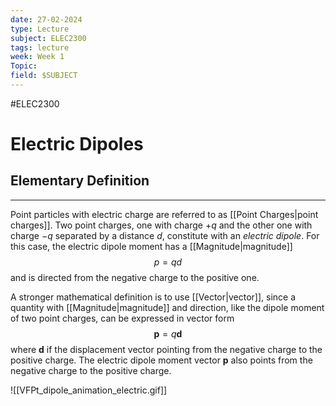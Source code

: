 ```yaml
---
date: 27-02-2024
type: Lecture
subject: ELEC2300
tags: lecture
week: Week 1
Topic:
field: $SUBJECT
---
```

#ELEC2300

# Electric Dipoles

## Elementary Definition
---
Point particles with electric charge are referred to as [[Point Charges|point charges]]. Two point charges, one with charge $+q$ and the other one with charge $-q$ separated by a distance $d$, constitute with an *electric dipole*. For this case, the electric dipole moment has a [[Magnitude|magnitude]]
$$
p=qd
$$
and is directed from the negative charge to the positive one.

A stronger mathematical definition is to use [[Vector|vector]], since a quantity with [[Magnitude|magnitude]] and direction, like the dipole moment of two point charges, can be expressed in vector form
$$
\mathbf{p} = q\mathbf{d}
$$
where $\mathbf{d}$ if the displacement vector pointing from the negative charge to the positive charge. The electric dipole moment vector $\mathbf{p}$ also points from the negative charge to the positive charge.

![[VFPt_dipole_animation_electric.gif]]


